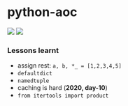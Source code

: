 # python-aoc

![](https://img.shields.io/badge/stars%20⭐-20-yellow)
![](https://img.shields.io/badge/days%20completed-10-blue)

### Lessons learnt

* assign rest: `a, b, *_ = [1,2,3,4,5]` 
* `defaultdict`
* `namedtuple`
* caching is hard (**2020, day-10**)
* `from itertools import product`
